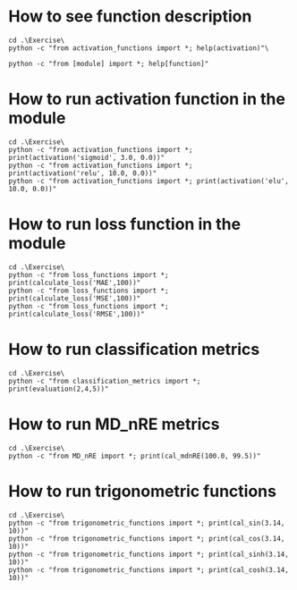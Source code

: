 
# How to see function description 
```
cd .\Exercise\
python -c "from activation_functions import *; help(activation)"\

python -c "from [module] import *; help[function]"
```

# How to run activation function in the module
```
cd .\Exercise\
python -c "from activation_functions import *; print(activation('sigmoid', 3.0, 0.0))"
python -c "from activation_functions import *; print(activation('relu', 10.0, 0.0))"
python -c "from activation_functions import *; print(activation('elu', 10.0, 0.0))"
```

# How to run loss function in the module
```
cd .\Exercise\
python -c "from loss_functions import *; print(calculate_loss('MAE',100))"
python -c "from loss_functions import *; print(calculate_loss('MSE',100))"
python -c "from loss_functions import *; print(calculate_loss('RMSE',100))"
```

# How to run classification metrics
```
cd .\Exercise\
python -c "from classification_metrics import *; print(evaluation(2,4,5))" 
```
# How to run MD_nRE metrics
```
cd .\Exercise\
python -c "from MD_nRE import *; print(cal_mdnRE(100.0, 99.5))" 
```

# How to run trigonometric functions
```
cd .\Exercise\
python -c "from trigonometric_functions import *; print(cal_sin(3.14, 10))" 
python -c "from trigonometric_functions import *; print(cal_cos(3.14, 10))"  
python -c "from trigonometric_functions import *; print(cal_sinh(3.14, 10))" 
python -c "from trigonometric_functions import *; print(cal_cosh(3.14, 10))" 
```